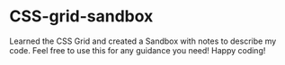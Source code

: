# CSS-grid-sandbox

Learned the CSS Grid and created a Sandbox with notes to describe my code.
Feel free to use this for any guidance you need!
Happy coding!
